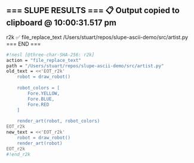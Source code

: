 === SLUPE RESULTS ===
📋 Output copied to clipboard @ 10:00:31.517 pm
---------------------
r2k ✅ file_replace_text /Users/stuart/repos/slupe-ascii-demo/src/artist.py
=== END ===
```sh nesl
#!nesl [@three-char-SHA-256: r2k]
action = "file_replace_text"
path = "/Users/stuart/repos/slupe-ascii-demo/src/artist.py"
old_text = <<'EOT_r2k'
    robot = draw_robot()
    
    robot_colors = [
        Fore.YELLOW,
        Fore.BLUE,
        Fore.RED
    ]
    
    render_art(robot, robot_colors)
EOT_r2k
new_text = <<'EOT_r2k'
    robot = draw_robot()
    render_art(robot)
EOT_r2k
#!end_r2k
```